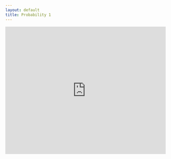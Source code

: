 ```yaml
---
layout: default 
title: Probability 1 
---
```


<object data="https://kodiak.beardom.xyz/f/p4.pdf" type="application/pdf" width="100%" height="400">
<iframe src="https://kodiak.beardom.xyz/f/p4.pdf" width="100%" height="400" style="border: none;">
This browser does not support PDFs. Please download the PDF to view it: 
<a href="https://kodiak.beardom.xyz/f/p4.pdf">Download PDF</a>
</iframe>
</object>
